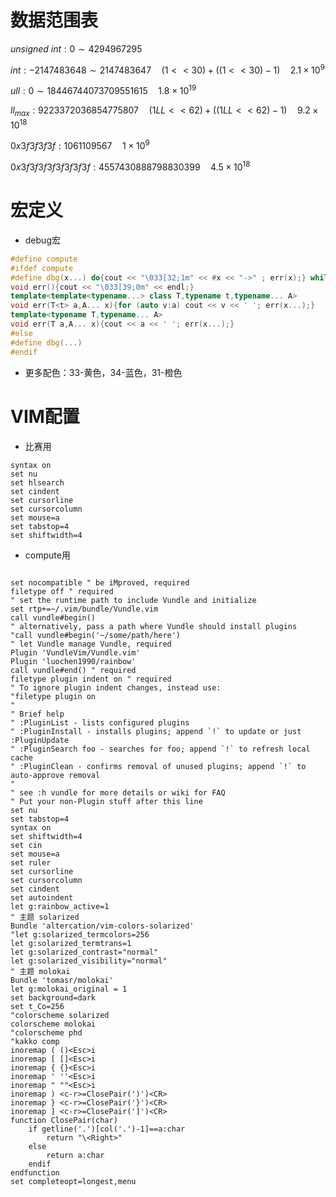 # 数据范围表
$unsigned\ int:0\sim4294967295$

$int:-2147483648\sim2147483647\quad(1<<30)+((1<<30)-1)\quad2.1\times10^{9}$

$ull:0\sim18446744073709551615\quad1.8\times 10^{19}$

$ll_{max}:9223372036854775807\quad(1LL<<62)+((1LL<<62)-1)\quad 9.2\times10^{18}$

$0x3f3f3f3f:1061109567\quad 1\times10^9$

$0x3f3f3f3f3f3f3f3f:4557430888798830399\quad 4.5\times10^{18}$

# 宏定义

* debug宏

```c++
#define compute
#ifdef compute
#define dbg(x...) do{cout << "\033[32;1m" << #x << "->" ; err(x);} while(0)
void err(){cout << "\033[39;0m" << endl;}
template<template<typename...> class T,typename t,typename... A>
void err(T<t> a,A... x){for (auto v:a) cout << v << ' '; err(x...);}
template<typename T,typename... A>
void err(T a,A... x){cout << a << ' '; err(x...);}
#else
#define dbg(...)
#endif
```

* 更多配色：33-黄色，34-蓝色，31-橙色

# VIM配置

* 比赛用

```vim
syntax on
set nu
set hlsearch
set cindent
set cursorline
set cursorcolumn
set mouse=a
set tabstop=4
set shiftwidth=4
```

* compute用

```vim

set nocompatible " be iMproved, required
filetype off " required
" set the runtime path to include Vundle and initialize
set rtp+=~/.vim/bundle/Vundle.vim
call vundle#begin()
" alternatively, pass a path where Vundle should install plugins
"call vundle#begin('~/some/path/here')
" let Vundle manage Vundle, required
Plugin 'VundleVim/Vundle.vim'
Plugin 'luochen1990/rainbow'
call vundle#end() " required
filetype plugin indent on " required
" To ignore plugin indent changes, instead use:
"filetype plugin on
"
" Brief help
" :PluginList - lists configured plugins
" :PluginInstall - installs plugins; append `!` to update or just :PluginUpdate
" :PluginSearch foo - searches for foo; append `!` to refresh local cache
" :PluginClean - confirms removal of unused plugins; append `!` to auto-approve removal
"
" see :h vundle for more details or wiki for FAQ
" Put your non-Plugin stuff after this line
set nu
set tabstop=4
syntax on
set shiftwidth=4
set cin
set mouse=a
set ruler
set cursorline
set cursorcolumn
set cindent
set autoindent
let g:rainbow_active=1
" 主题 solarized
Bundle 'altercation/vim-colors-solarized'
"let g:solarized_termcolors=256
let g:solarized_termtrans=1
let g:solarized_contrast="normal"
let g:solarized_visibility="normal"
" 主题 molokai
Bundle 'tomasr/molokai'
let g:molokai_original = 1
set background=dark
set t_Co=256
"colorscheme solarized
colorscheme molokai
"colorscheme phd
"kakko comp
inoremap ( ()<Esc>i
inoremap [ []<Esc>i
inoremap { {}<Esc>i
inoremap ' ''<Esc>i
inoremap " ""<Esc>i
inoremap ) <c-r>=ClosePair(')')<CR>
inoremap } <c-r>=ClosePair('}')<CR>
inoremap ] <c-r>=ClosePair(']')<CR>
function ClosePair(char)
	if getline('.')[col('.')-1]==a:char
		return "\<Right>"
	else
		return a:char
	endif
endfunction
set completeopt=longest,menu
```

